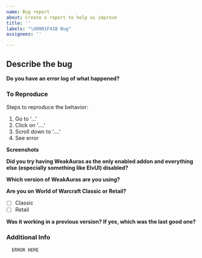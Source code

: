 ```yaml
---
name: Bug report
about: Create a report to help us improve
title: ''
labels: "\U0001F41B Bug"
assignees: ''

---
```


## Describe the bug
<!-- What did you expect to happen and what happened instead? -->

**Do you have an error log of what happened?**
<!-- If you don't see any errors, make sure that error reporting is enabled (`/console scriptErrors 1`) or install https://www.curseforge.com/wow/addons/bugsack & https://www.curseforge.com/wow/addons/bug-grabber, yes both are needed.
Note that if the error looks like `[string "--[[ Error in ' my awesome aura' ]` then the bug is in the aura that got mentioned, not in WeakAuras itself -->

### To Reproduce
<!-- Describe what you clicked or did when the problem occured -->
Steps to reproduce the behavior:
1. Go to '...'
2. Click on '....'
3. Scroll down to '....'
4. See error

**Screenshots**
<!-- If applicable, add screenshots to help explain your problem. -->

**Did you try having WeakAuras as the only enabled addon and everything else (especially something like ElvUI) disabled?**
<!-- Testing with only WeakAuras enabled is crucial to ruling out conflicts with other addons. -->

**Which version of WeakAuras are you using?**
<!-- You can see the current version in the title bar of the options window, if the options do not open, check the Twitch app or the `## Version:` field in the WeakAuras.toc file -->

**Are you on World of Warcraft Classic or Retail?**
- [ ] Classic
- [ ] Retail

**Was it working in a previous version? If yes, which was the last good one?**
<!-- You can always find older versions of WeakAuras to test with at https://www.wowace.com/projects/weakauras-2/files -->

### Additional Info
<!--
If you do not know which aura is causing issues for you, please attach a ZIP archive of your WeakAuras SavedVariables file, it's the `WeakAuras.lua` file in `World of Warcraft\_retail_\WTF\Account\YOUR_ACCOUNT\SavedVariables\`. In case you do, please export the string and paste it below.
-->

```
  ERROR HERE
```
